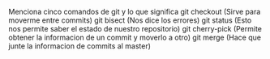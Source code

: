 Menciona cinco comandos de git y lo que significa
git checkout  (Sirve para moverme entre commits)
git bisect    (Nos dice los errores)
git status    (Esto nos permite saber el estado de nuestro repositorio)
git cherry-pick (Permite obtener la informacion de un commit y moverlo a otro)
git merge     (Hace que junte la informacion de commits al master)
